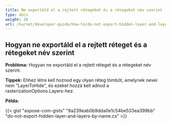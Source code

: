 ```yaml
---
title: Ne exportáld el a rejtett rétegeket és a rétegeket név szerint
type: docs
weight: 26
url: /hu/net/developer-guide/how-to/do-not-export-hidden-layer-and-layers-by-name/
---
```


## **Hogyan ne exportáld el a rejtett réteget és a rétegeket név szerint**

**Probléma:** Hogyan ne exportáld el a rejtett réteget és a rétegeket név szerint.

**Tippek:** Ehhez létre kell hoznod egy olyan réteg tömböt, amelynek nevei nem "LayerToHide", és ezeket hozzá kell adnod a rasterizationOptions.Layers-hez.

**Példa:**

{{< gist "aspose-com-gists" "9a239eab0b9dda0e1c54be533ea399bb" "do-not-export-hidden-layer-and-layers-by-name.cs" >}}
